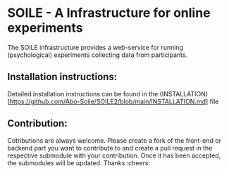 # SOILE - A Infrastructure for online experiments

The SOILE infrastructure provides a web-service for running (psychological) experiments collecting data from participants. 

## Installation instructions:

Detailed installation instructions can be found in the (INSTALLATION)[https://github.com/Abo-Soile/SOILE2/blob/main/INSTALLATION.md] file


## Contribution:

Cotributions are always welcome. Please create a fork of the front-end or backend part you want to contribute to and create a pull request in
the respective submodule with your contribution. Once it has been accepted, the submodules will be updated. Thanks :cheers:



